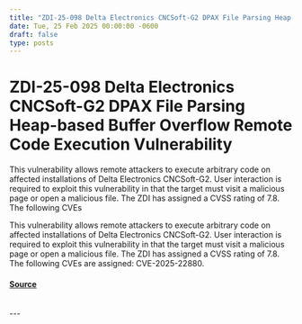 ```yaml
---
title: "ZDI-25-098 Delta Electronics CNCSoft-G2 DPAX File Parsing Heap-based Buffer Overflow Remote Code Execution Vulnerability"
date: Tue, 25 Feb 2025 00:00:00 -0600
draft: false
type: posts
---
```

# ZDI-25-098 Delta Electronics CNCSoft-G2 DPAX File Parsing Heap-based Buffer Overflow Remote Code Execution Vulnerability





This vulnerability allows remote attackers to execute arbitrary code on affected installations of Delta Electronics CNCSoft-G2. User interaction is required to exploit this vulnerability in that the target must visit a malicious page or open a malicious file. The ZDI has assigned a CVSS rating of 7.8. The following CVEs

This vulnerability allows remote attackers to execute arbitrary code on affected installations of Delta Electronics CNCSoft-G2. User interaction is required to exploit this vulnerability in that the target must visit a malicious page or open a malicious file. The ZDI has assigned a CVSS rating of 7.8. The following CVEs are assigned: CVE-2025-22880.

#### [Source](http://www.zerodayinitiative.com/advisories/ZDI-25-098/)

<br/>
---
